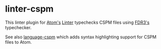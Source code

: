 linter-cspm
===========

This linter plugin for [Atom's](https://atom.io/) [Linter](https://github.com/AtomLinter/Linter) typechecks CSPM files
using [FDR3's](https://www.cs.ox.ac.uk/projects/fdr/) typechecker.

See also [language-cspm](https://atom.io/packages/language-cspm) which adds syntax highlighting support for CSPM files
to Atom.

